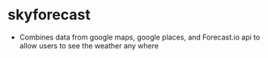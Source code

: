 # skyforecast

- Combines data from google maps, google places, and Forecast.io api to allow users to see the weather any where
